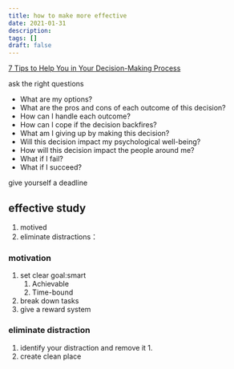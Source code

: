 ```yaml
---
title: how to make more effective 
date: 2021-01-31
description:
tags: []
draft: false
---
```


[7 Tips to Help You in Your Decision-Making Process](https://psychcentral.com/health/tips-to-help-you-make-the-most-important-decisions)

ask the  right questions

- What are my options?
- What are the pros and cons of each outcome of this decision?
- How can I handle each outcome?
- How can I cope if the decision backfires?
- What am I giving up by making this decision?
- Will this decision impact my psychological well-being?
- How will this decision impact the people around me?
- What if I fail?
- What if I succeed?

give yourself a deadline



##  effective study
1. motived
2. eliminate distractions：




### motivation 

1. set clear goal:smart
	1.  Achievable
	2.   Time-bound 
2. break down  tasks
3. give a reward system 



### eliminate distraction

1. identify your distraction and remove it 
	1.  
2. create  clean place  
